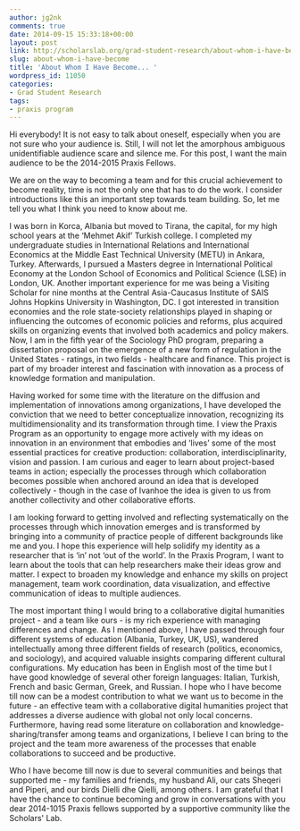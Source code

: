 ```yaml
---
author: jg2nk
comments: true
date: 2014-09-15 15:33:18+00:00
layout: post
link: http://scholarslab.org/grad-student-research/about-whom-i-have-become/
slug: about-whom-i-have-become
title: 'About Whom I Have Become... '
wordpress_id: 11050
categories:
- Grad Student Research
tags:
- praxis program
---
```


Hi everybody! It is not easy to talk about oneself, especially when you are not sure who your audience is. Still, I will not let the amorphous ambiguous unidentifiable audience scare and silence me. For this post, I want the main audience to be the 2014-2015 Praxis Fellows.

We are on the way to becoming a team and for this crucial achievement to become reality, time is not the only one that has to do the work. I consider introductions like this an important step towards team building. So, let me tell you what I think you need to know about me.

I was born in Korca, Albania but moved to Tirana, the capital, for my high school years at the ‘Mehmet Akif’ Turkish college. I completed my undergraduate studies in International Relations and International Economics at the Middle East Technical University (METU) in Ankara, Turkey. Afterwards, I pursued a Masters degree in International Political Economy at the London School of Economics and Political Science (LSE) in London, UK. Another important experience for me was being a Visiting Scholar for nine months at the Central Asia-Caucasus Institute of SAIS Johns Hopkins University in Washington, DC. I got interested in transition economies and the role state-society relationships played in shaping or influencing the outcomes of economic policies and reforms, plus acquired skills on organizing events that involved both academics and policy makers. Now, I am in the fifth year of the Sociology PhD program, preparing a dissertation proposal on the emergence of a new form of regulation in the United States - ratings, in two fields - healthcare and finance. This project is part of my broader interest and fascination with innovation as a process of knowledge formation and manipulation.

Having worked for some time with the literature on the diffusion and implementation of innovations among organizations, I have developed the conviction that we need to better conceptualize innovation, recognizing its multidimensionality and its transformation through time. I view the Praxis Program as an opportunity to engage more actively with my ideas on innovation in an environment that embodies and ‘lives’ some of the most essential practices for creative production: collaboration, interdisciplinarity, vision and passion. I am curious and eager to learn about project-based teams in action; especially the processes through which collaboration becomes possible when anchored around an idea that is developed collectively - though in the case of Ivanhoe the idea is given to us from another collectivity and other collaborative efforts.

I am looking forward to getting involved and reflecting systematically on the processes through which innovation emerges and is transformed by bringing into a community of practice people of different backgrounds like me and you. I hope this experience will help solidify my identity as a researcher that is ‘in’ not ‘out of the world’. In the Praxis Program, I want to learn about the tools that can help researchers make their ideas grow and matter. I expect to broaden my knowledge and enhance my skills on project management, team work coordination, data visualization, and effective communication of ideas to multiple audiences.

The most important thing I would bring to a collaborative digital humanities project - and a team like ours - is my rich experience with managing differences and change. As I mentioned above, I have passed through four different systems of education (Albania, Turkey, UK, US), wandered intellectually among three different fields of research (politics, economics, and sociology), and acquired valuable insights comparing different cultural configurations. My education has been in English most of the time but I have good knowledge of several other foreign languages: Italian, Turkish, French and basic German, Greek, and Russian. I hope who I have become till now can be a modest contribution to what we want us to become in the future - an effective team with a collaborative digital humanities project that addresses a diverse audience with global not only local concerns. Furthermore, having read some literature on collaboration and knowledge-sharing/transfer among teams and organizations, I believe I can bring to the project and the team more awareness of the processes that enable collaborations to succeed and be productive.

Who I have become till now is due to several communities and beings that supported me - my families and friends, my husband Ali, our cats Sheqeri and Piperi, and our birds Dielli dhe Qielli, among others. I am grateful that I have the chance to continue becoming and grow in conversations with you dear 2014-1015 Praxis fellows supported by a supportive community like the Scholars' Lab.
